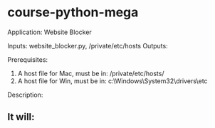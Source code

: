 # course-python-mega

Application: Website Blocker

Inputs: website_blocker.py, /private/etc/hosts
Outputs: 


Prerequisites:
1. A host file for Mac, must be in: /private/etc/hosts/
2. A host file for Win, must be in: c:\Windows\System32\drivers\etc

Description:


It will:
- 



